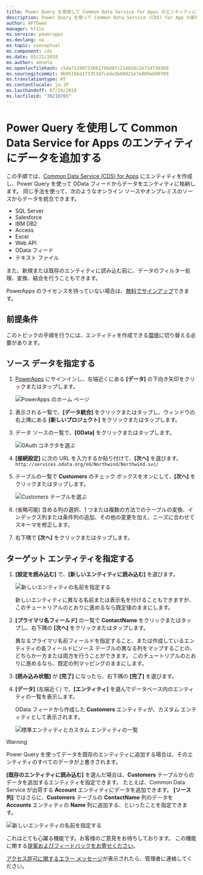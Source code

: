 ```yaml
---
title: Power Query を使用して Common Data Service for Apps のエンティティにデータを追加する | Microsoft Docs
description: Power Query を使って Common Data Service (CDS) for App の新規または既存のエンティティに別のデータ ソースからデータを追加する詳しい手順を説明します。
author: AFTOwen
manager: kfile
ms.service: powerapps
ms.devlang: na
ms.topic: conceptual
ms.component: cds
ms.date: 03/21/2018
ms.author: anneta
ms.openlocfilehash: c5da71198f33661766d8fc214816c2e714736360
ms.sourcegitcommit: 0b051bba173353d7ceda3b60921e7e009eb00709
ms.translationtype: HT
ms.contentlocale: ja-JP
ms.lasthandoff: 07/24/2018
ms.locfileid: "39218765"
---
```

# <a name="add-data-to-an-entity-in-common-data-service-for-apps-by-using-power-query"></a>Power Query を使用して Common Data Service for Apps のエンティティにデータを追加する
この手順では、[Common Data Service (CDS) for Apps](data-platform-intro.md) にエンティティを作成し、Power Query を使って OData フィードからデータをエンティティに格納します。 同じ手法を使って、次のようなオンライン ソースやオンプレミスのソースからデータを統合できます。

* SQL Server
* Salesforce
* IBM DB2
* Access
* Excel
* Web API
* OData フィード
* テキスト ファイル

また、新規または既存のエンティティに読み込む前に、データのフィルター処理、変換、結合を行うこともできます。

PowerApps のライセンスを持っていない場合は、[無料でサインアップ](../signup-for-powerapps.md)できます。

## <a name="prerequisites"></a>前提条件
このトピックの手順を行うには、エンティティを作成できる[環境](../canvas-apps/working-with-environments.md)に切り替える必要があります。

## <a name="specify-the-source-data"></a>ソース データを指定する

1. [PowerApps](https://web.powerapps.com?utm_source=padocs&utm_medium=linkinadoc&utm_campaign=referralsfromdoc) にサインインし、左端近くにある **[データ]** の下向き矢印をクリックまたはタップします。

    ![PowerApps のホーム ページ](./media/data-platform-cds-newentity-pq/sign-in.png)

1. 表示される一覧で、**[データ統合]** をクリックまたはタップし、ウィンドウの右上隅にある **[新しいプロジェクト]** をクリックまたはタップします。

1. データ ソースの一覧で、**[OData]** をクリックまたはタップします。

    ![OAuth コネクタを選ぶ](./media/data-platform-cds-newentity-pq/choose-odata.png)

1. **[接続設定]** に次の URL を入力するか貼り付けて、**[次へ]** を選びます。<br>
`http://services.odata.org/V4/Northwind/Northwind.svc/`

1. テーブルの一覧で **Customers** のチェック ボックスをオンにして、**[次へ]** をクリックまたはタップします。

    ![Customers テーブルを選ぶ](./media/data-platform-cds-newentity-pq/select-table.png)

1. (省略可能) 含める列の選択、1 つまたは複数の方法でのテーブルの変換、インデックス列または条件列の追加、その他の変更を加え、ニーズに合わせてスキーマを修正します。

1. 右下隅で **[次へ]** をクリックまたはタップします。

## <a name="specify-the-target-entity"></a>ターゲット エンティティを指定する
1. **[設定を読み込む]** で、**[新しいエンティティに読み込む]** を選びます。

    ![新しいエンティティの名前を指定する](./media/data-platform-cds-newentity-pq/new-entity-name.png)

    新しいエンティティに異なる名前または表示名を付けることもできますが、このチュートリアルのとおりに進めるなら既定値のままにします。

1. **[プライマリ名フィールド]** の一覧で **ContactName** をクリックまたはタップし、右下隅の **[次へ]** をクリックまたはタップします。

    異なるプライマリ名前フィールドを指定すること、または作成しているエンティティの各フィールドにソース テーブルの異なる列をマップすることの、どちらか一方または両方を行うことができます。 このチュートリアルのとおりに進めるなら、既定の列マッピングのままにします。

1. **[読み込み状態]** が **[完了]** になったら、右下隅の **[完了]** を選びます。

1. **[データ]** (左端近く) で、**[エンティティ]** を選んでデータベース内のエンティティの一覧を表示します。

    OData フィードから作成した **Customers** エンティティが、カスタム エンティティとして表示されます。

    ![標準エンティティとカスタム エンティティの一覧](./media/data-platform-cds-newentity-pq/entity-list.png)

> [!WARNING]
> Power Query を使ってデータを既存のエンティティに追加する場合は、そのエンティティのすべてのデータが上書きされます。

**[既存のエンティティに読み込む]** を選んだ場合は、**Customers** テーブルからのデータを追加するエンティティを指定できます。 たとえば、Common Data Service が出荷する **Account** エンティティにデータを追加できます。 **[ソース列]** ではさらに、**Customers** テーブルの **ContactName** 列のデータを **Accounts** エンティティの **Name** 列に追加する、といったことを指定できます。

![新しいエンティティの名前を指定する](./media/data-platform-cds-newentity-pq/existing-entity.png)

これはとても心躍る機能です。お客様のご意見をお待ちしております。 この機能に関する[提案およびフィードバックをお寄せください](https://powerusers.microsoft.com/t5/PowerApps-Community/ct-p/PowerApps1)。

[アクセス許可に関するエラー メッセージ](data-platform-cds-newentity-troubleshooting-mashup.md)が表示されたら、管理者に連絡してください。